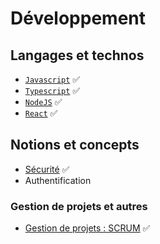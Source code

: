 # Développement

## Langages et technos

- [`Javascript`](javascript.md) ✅
- [`Typescript`](typescript.md) ✅
- [`NodeJS`](nodejs.md) ✅
- [`React`](react.md) ✅

## Notions et concepts

- [Sécurité](sécurité.md)  ✅
- Authentification

### Gestion de projets et autres

- [Gestion de projets : SCRUM](scrum.md) ✅
